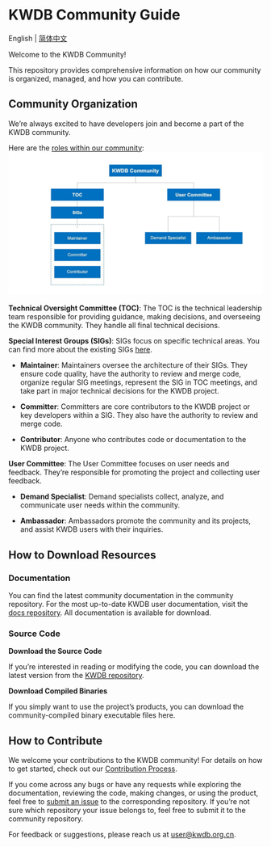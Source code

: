 # KWDB Community Guide

English | [简体中文](./README.md)

Welcome to the KWDB Community!

This repository provides comprehensive information on how our community is organized, managed, and how you can contribute.

## Community Organization

We’re always excited to have developers join and become a part of the KWDB community.

Here are the [roles within our community](./Community_roles.md):
![img](figures/community.JPEG)

**Technical Oversight Committee (TOC)**: The TOC is the technical leadership team responsible for providing guidance, making decisions, and overseeing the KWDB community. They handle all final technical decisions.

**Special Interest Groups (SIGs)**: SIGs focus on specific technical areas. You can find more about the existing SIGs [here](./SIGs.md).

- **Maintainer**: Maintainers oversee the architecture of their SIGs. They ensure code quality, have the authority to review and merge code, organize regular SIG meetings, represent the SIG in TOC meetings, and take part in major technical decisions for the KWDB project.

- **Committer**: Committers are core contributors to the KWDB project or key developers within a SIG. They also have the authority to review and merge code.

- **Contributor**: Anyone who contributes code or documentation to the KWDB project.

**User Committee**: The User Committee focuses on user needs and feedback. They’re responsible for promoting the project and collecting user feedback.

- **Demand Specialist**: Demand specialists collect, analyze, and communicate user needs within the community.

- **Ambassador**: Ambassadors promote the community and its projects, and assist KWDB users with their inquiries.

## How to Download Resources

### Documentation

You can find the latest community documentation in the community repository. For the most up-to-date KWDB user documentation, visit the [docs repository](https://gitee.com/kwdb/docs). All documentation is available for download.

### Source Code

**Download the Source Code**

If you’re interested in reading or modifying the code, you can download the latest version from the [KWDB repository](https://gitee.com/kwdb/kwdb).

**Download Compiled Binaries**

If you simply want to use the project’s products, you can download the community-compiled binary executable files here.

## How to Contribute

We welcome your contributions to the KWDB community! For details on how to get started, check out our [Contribution Process](./Contribution_process.md).

If you come across any bugs or have any requests while exploring the documentation, reviewing the code, making changes, or using the product, feel free to [submit an issue](./Issue_submission_guidelines.md) to the corresponding repository. If you’re not sure which repository your issue belongs to, feel free to submit it to the community repository.

For feedback or suggestions, please reach us at user@kwdb.org.cn.